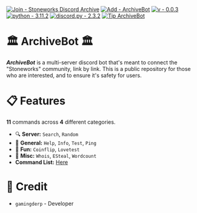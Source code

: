 [![Join - Stoneworks Discord Archive](https://img.shields.io/badge/Join-Stoneworks_Discord_Archive-5865f2?logo=Discord&logoColor=%235865f2)](https://discord.gg/v4WAvEYe2Z)
[![Add - ArchiveBot](https://img.shields.io/badge/Add-ArchiveBot-Green)](https://discord.com/api/oauth2/authorize?client_id=1143360299534143640&permissions=414464724032&scope=bot)
[![v - 0.0.3](https://img.shields.io/badge/v-0.0.3-FF0000)](https://)
[![python - 3.11.2](https://img.shields.io/badge/python-3.11.2-blue?logo=Python&logoColor=light+blue)](https://www.python.org)
[![discord.py - 2.3.2](https://img.shields.io/badge/discord.py-2.3.2-FFFF00?logo=Python)](https://github.com/Rapptz/discord.py)
[![Tip ArchiveBot](https://img.shields.io/badge/Tip_ArchiveBot-Green?logo=LinkTree)](https://linktr.ee/StoneworksDiscordArchive)

# 🏛 ArchiveBot 🏛
***ArchiveBot*** is a multi-server discord bot that's meant to connect the "Stoneworks" community, link by link. This is a public repository for those who are interested, and to ensure it's safety for users.

# 📋 Features
**11** commands across **4** different categories.

- 🔍 **Server:** `Search`, `Random`
- 📌 **General:** `Help`, `Info`, `Test`, `Ping`
- 🎉 **Fun:** `Coinflip`, `Lovetest`
- 🧮 **Misc:** `Whois`, `ESteal`, `Wordcount`
- **Command List:** [Here](https://github.com/GamingDerp/ArchiveBot/blob/main/COMMANDS.md)

# 📑 Credit
- `gamingderp` - Developer
